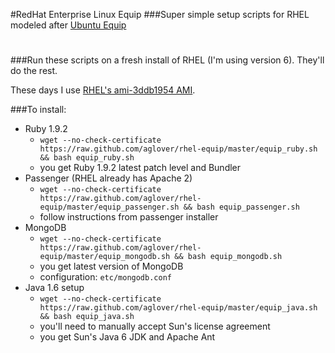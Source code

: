 #RedHat Enterprise Linux Equip
###Super simple setup scripts for RHEL modeled after [Ubuntu Equip](https://github.com/aglover/ubuntu-equip)
 
# 
###Run these scripts on a fresh install of RHEL (I'm using version 6). They'll do the rest. 

These days I use [RHEL's ami-3ddb1954 AMI](http://aws.amazon.com/amis/9559587540682084).

###To install:
  * Ruby 1.9.2
     * `wget --no-check-certificate https://raw.github.com/aglover/rhel-equip/master/equip_ruby.sh && bash equip_ruby.sh`
     * you get Ruby 1.9.2 latest patch level and Bundler
  * Passenger (RHEL already has Apache 2)
     * `wget --no-check-certificate https://raw.github.com/aglover/rhel-equip/master/equip_passenger.sh && bash equip_passenger.sh`
     * follow instructions from passenger installer
  * MongoDB
	 * `wget --no-check-certificate https://raw.github.com/aglover/rhel-equip/master/equip_mongodb.sh && bash equip_mongodb.sh`
	 * you get latest version of MongoDB
	 * configuration: `etc/mongodb.conf`
  * Java 1.6 setup
	 * `wget --no-check-certificate https://raw.github.com/aglover/rhel-equip/master/equip_java.sh && bash equip_java.sh`
	 * you'll need to manually accept Sun's license agreement
	 * you get Sun's Java 6 JDK and Apache Ant	
